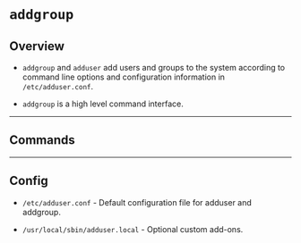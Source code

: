 # `addgroup`

## Overview

* `addgroup` and `adduser` add users and groups to the system according to command line options and configuration information in `/etc/adduser.conf`.

* `addgroup` is a high level command interface.

---

## Commands

---

## Config

* `/etc/adduser.conf` - Default configuration file for adduser and addgroup.

* `/usr/local/sbin/adduser.local` - Optional custom add-ons.